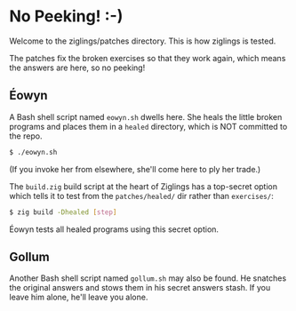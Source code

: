 # No Peeking! :-)

Welcome to the ziglings/patches directory. This is how ziglings is tested.

The patches fix the broken exercises so that they work again, which means the
answers are here, so no peeking!

## Éowyn

A Bash shell script named `eowyn.sh` dwells here. She heals the little broken
programs and places them in a `healed` directory, which is NOT committed to the
repo.

```bash
$ ./eowyn.sh
```

(If you invoke her from elsewhere, she'll come here to ply her trade.)

The `build.zig` build script at the heart of Ziglings has a top-secret option
which tells it to test from the `patches/healed/` dir rather than `exercises/`:

```bash
$ zig build -Dhealed [step]
```

Éowyn tests all healed programs using this secret option.


## Gollum

Another Bash shell script named `gollum.sh` may also be found. He snatches the
original answers and stows them in his secret answers stash. If you leave him
alone, he'll leave you alone.


